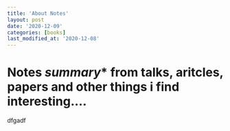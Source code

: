 ```yaml
---
title: 'About Notes'
layout: post
date: '2020-12-09'
categories: [books]
last_modified_at: '2020-12-08'
---
```


# Notes *summary** from talks, aritcles, papers and other things i find interesting....


 dfgadf
